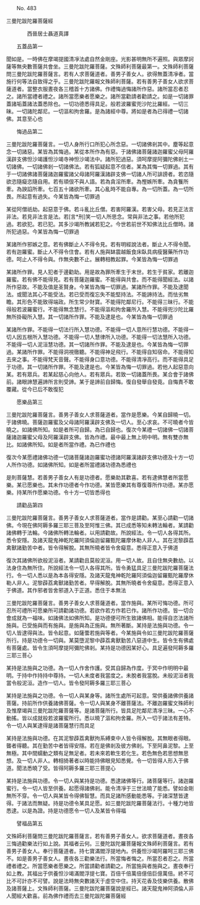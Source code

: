 ﻿　　No. 483

三曼陀跋陀羅菩薩經

　　　　西晉居士聶道真譯


　　五蓋品第一

聞如是。一時佛在摩竭提國清凈法處自然金剛座。光影甚明無所不遍照。與眾摩訶薩等無央數菩薩共會坐。三曼陀跋陀羅菩薩。文殊師利菩薩最第一。文殊師利菩薩問三曼陀跋陀羅菩薩言。若有人求菩薩道者。善男子善女人。欲得無蓋清凈者。當施行何等法自致得之乎。三曼陀跋陀羅報文殊師利菩薩。若有善男子善女人欲求菩薩道者。當整衣服晝夜各三稽首十方諸佛。作禮悔過悔諸所作惡。諸所當忍者忍之。諸所當禮者禮之。諸所當愿樂者愿樂之。諸所當勸請者勸請之。如是一切諸罪蓋諸垢蓋諸法蓋悉除也。一切功德悉得具足。般若波羅蜜兜沙陀比羅經。一切三昧。一切諸陀鄰尼。一切漚和拘舍羅。是為諸經中尊。將如是者為已得禮一切諸佛。其意至心也

　　悔過品第二

三曼陀跋陀羅菩薩言。一切人身所行口所犯心所念惡。一切諸佛剎其中。塵等起意念一切諸惡。某皆為其悔過。某從本所作為有惡。于諸佛諸菩薩諸迦羅蜜父母阿羅漢辟支佛怛沙竭護怛沙竭寺神怛沙竭法中。諸所犯過惡。須呵摩提阿彌陀佛剎土一切諸佛。一切諸佛剎一切諸佛法。若有狐疑起意不信者。某為其悔一切罪過。其有于一切諸佛諸菩薩諸迦羅蜜諸父母諸阿羅漢諸辟支佛一切諸人所可誹謗者。若恣隨欲恣隨癡恣隨自用。若有頑佷不與人語。若為貪淫所牽。為慳嫉所牽。為貪餮所牽。為諛諂所牽。七百五十諸欲所牽。其心亂時不能自專。為一切所蓋。為一切所畏。所起意有過失。今某皆為悔一切罪過

某從阿僧祇劫。起惡意于佛。若斗亂比丘僧。若害阿羅漢。若害父母。若見正法言非法。若見非法言是法。若[言*刑]笑一切人所思念。常與非法之事。若他所犯過。若欲犯。若已犯。其多沙竭所教誡若犯之。今世若前世不知佛法比丘僧時。諸所犯過惡。今某皆為悔一切罪過

某諸所作邪嫉之意。若有佛斷止人不得令見。若有明經說法者。斷止人不得令聞。若有迦羅蜜。斷止人不得令住會。若有人施與缽震越飯食床臥具病瘦醫藥所作功德。呵止人不得令與。作無央數不止。展轉相教起罪。今某皆為悔一切罪過

某諸所作罪。見人犯者于邊勸助。用是故為罪所牽生于末世。若生于貧家。若離迦羅蜜。若有佛不能得見。若有菩薩迦羅蜜。不能得與共會。而不能得聞經法。以諸所作惡故。不能及值是圣賢身。今某皆為悔一切罪過。某諸所作罪。不能及逮聞法。或聞法其心不能受法。若已受而復忘失不能堅持法。不能諦持法。而怯劣無瞻。其形色不能致得端政。所生常少財寶。不能得陀鄰尼行。不能得三昧行。不能得般若波羅蜜行。不能得無念慧行。不能得漚和拘舍羅所入慧。不能得兜沙陀比羅無所掛礙所入慧。其一切諸所作罪。不能及逮是也。今某皆為悔一切罪過

某諸所作罪。不能得一切法行所入慧功德。不能得一切人意所行慧功德。不能得一切人因五根所入慧功德。不能得一切人慧律所入功德。不能得一切法慧所入功德。不能得一切人泥洹慧功德。其一切諸所作罪。不能及逮是也。今某皆為悔一切罪過。某諸所作罪。不能得洞視徹聽。不能得神足飛行。不能得自知宿命。不能得知去來之事。不能得梵天音聲。不能得身口意功德。不能得清凈高行。而不能得具足于功德。其一切諸所作罪。不能及逮是也。今某皆為悔一切罪過。若他人起惡意向某。若有眾兵。若某起慈心向他人。若有眾兵。若致一切諸蓋所畏。某合會于諸佛前。諸眼諦慧遍諦所言則受諦。某于是諦前自歸悔。復自發舉自發竟。自悔責不敢覆藏。從今已后不敢復犯

　　愿樂品第三

三曼陀跋陀羅菩薩言。善男子善女人求菩薩道者。當作是愿樂。今某自歸曉一切。于諸佛曉。菩薩迦羅蜜及父母諸阿羅漢辟支佛及一切人。至心求哀。不可曉者今皆曉之。如諸佛所知。如是者所可自歸。為已自歸也。復次今某禮一切諸佛一切諸菩薩諸迦羅蜜父母及阿羅漢辟支佛。皆為作禮。最中最上無上明中明。無有雙亦無比。如諸佛所知。如是者所當作禮。為已作禮也

復次今某愿禮諸佛功德一切諸菩薩諸迦羅蜜功德諸阿羅漢諸辟支佛功德及十方一切人所作功德。如諸佛所知。如是者所當禮諸功德為悉禮也

是則菩薩慧。若善男子善女人有是功德者。愿樂助其歡喜。若有逮佛慧者所當愿樂。某已愿樂也。其未作功德者今作功德。某皆愿樂其有尊復尊所作功德。某亦愿樂。持某所作愿樂功德。令十方一切皆悉得也

　　請勸品第四

三曼陀跋陀羅菩薩言。善男子善女人求菩薩道者。當作是請勸。某至心請勸一切諸佛。今現在佛阿耨多羅三耶三菩及至阿惟三佛。其已成悉等知未轉法輪者。某請勸諸佛轉于法輪。今諸佛所轉法輪者。以用請勸故。所說經法。令一切人各得其所。悉令安隱。及諸天龍鬼神乾陀羅阿須倫迦留羅甄陀羅摩休勒人非人。其在泥黎薜荔禽獸諸勤苦中者。皆令得解脫。其無所曉者皆令舍癡意。悉得正意入于佛道

復次其諸佛所欲般泥洹者。某請勸且莫般泥洹。用一切人故。且自住無央數劫。以法身住為無所住。所說經法令一切人各得其所。皆令勇猛具足三曼陀跋陀羅菩薩法行。令一切人悉以是為本各得安隱。及諸天龍鬼神乾陀羅阿須倫迦留羅甄陀羅摩休勒人非人。泥黎薜荔禽獸諸勤苦者。早得解脫。其無所曉者令舍癡意。悉得正意入于佛道。其作邪者皆舍邪道入于正道。悉住于本無法

三曼陀跋陀羅菩薩言。善男子善女人求菩薩道者。當作施與。某所可悔功德。所可忍所可禮所可愿樂所可請勸諸功德。若欲作若方作若已作。諸所作功德。皆一切合會成就為一福味。如諸佛法如佛所知。是功德便可所生致諸佛相。能得自恣法諸所施與。已受施與而有施與。是施與為正施與。無所著斷。某持是法施與功德。令一切人皆逮得與法。皆令起意。如薩蕓若施與等者。今某施與令如三曼陀跋陀羅菩薩所行。持是功德令一切與。某莫墮泥黎中薜荔禽獸勤苦八惡道中生。皆令生有佛處有菩薩處。皆令生須呵摩提阿彌陀佛剎。某持是功德因某好心。具足遍發阿耨多羅三耶三菩心

某持是法施與之功德。為一切人作舍作護。受其自歸為作度。于冥中作明明中最明。于持中作持持中尊持。一切人未度者我當度之。未脫者我當脫。未般泥洹者我當令般泥洹。造作一切人。皆令發阿耨多羅三耶三菩心

某持是法施與之功德。令一切人與某身等。諸所生處所可起意。常供養諸佛供養諸菩薩。持前所作供養諸佛菩薩。令一切人與某身不離菩薩法。不離迦羅蜜文殊師利及惟摩竭與三曼陀跋陀羅菩薩等。是諸菩薩所行。皆具足陀鄰尼清凈三昧。一心不動搖。皆以成就般若波羅蜜所行。悉以曉了漚和拘舍羅。所入一切于諸法有差特。令一切人與某逮得是諸菩薩慧行而具足

某持是法施與功德。在其泥黎薜荔禽獸拘系縛束中人皆令得解脫。其無眼者得眼。聾者得聽。其在勤苦中者皆得安隱。若在是佛剎及彼方佛剎。下至阿鼻泥黎。上至無極。其中間蠕動之類有足無足者。若未來若軟生若化生。若色無色若思想無思想。及一切人非人。轉相猗著者以時能持佛眼見知悉覺。令一切皆得人形入于佛道。聞法悉曉了受。皆得阿耨多羅三耶三菩提心

某持是法施與功德。令一切人與某持是功德。悉逮諸佛等行。諸菩薩等行。諸迦羅蜜行。令一切人皆至供養。起愿得諸佛剎。能令清凈于三世法曉了能悉。譬如金剛無所不穿。令一切人與某皆令得佛智慧。而具足諸所感動能悉等。于諸深慧皆逮得。于諸法而無疑。持是功德令某具足愿。如三曼陀跋陀羅菩薩法行。十種力地皆悉逮。以是為證。持是功德愿令一切人及某皆令得福

　　譬福品第五

文殊師利菩薩問三曼陀跋陀羅菩薩言。若有善男子善女人。欲求菩薩道者。晝夜各三悔過勸樂法行如上說。其福者云何。三曼陀跋陀羅菩薩報文殊師利菩薩言。若有善男子善女人。奉行菩薩道者。持七寶滿閻浮提地內。供養怛沙竭阿羅呵三耶三佛不。如是善男子善女人。晝夜各三勸樂法行。所當悔者悔之。所當忍者忍之。所當禮者禮之。所當愿樂者愿樂之。所當請勸者請勸之。所當施與者施與之。晝夜奉行如上教。其福出于供養怛沙竭滿閻浮提七寶。百倍千倍萬倍億倍巨億萬倍。終不可比不可計亦不可譬。說是法時無央數諸天于虛空中住。持天花香及伎樂供養。散佛及諸菩薩上。文殊師利菩薩。三曼陀跋陀羅菩薩說是經已。諸天龍鬼神阿須倫人非人聞經大歡喜。前為佛作禮而去三曼陀跋陀羅菩薩經
